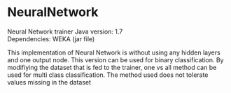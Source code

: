 NeuralNetwork
=============

Neural Network trainer
Java version: 1.7<br>
Dependencies: WEKA (jar file)<br>

<p>This implementation of Neural Network is without using any hidden layers and one output node. This version can be used for binary classification. By modifiying the dataset that is fed to the trainer, one vs all method can be used for multi class classification. The method used does not tolerate values missing in the dataset</p>
